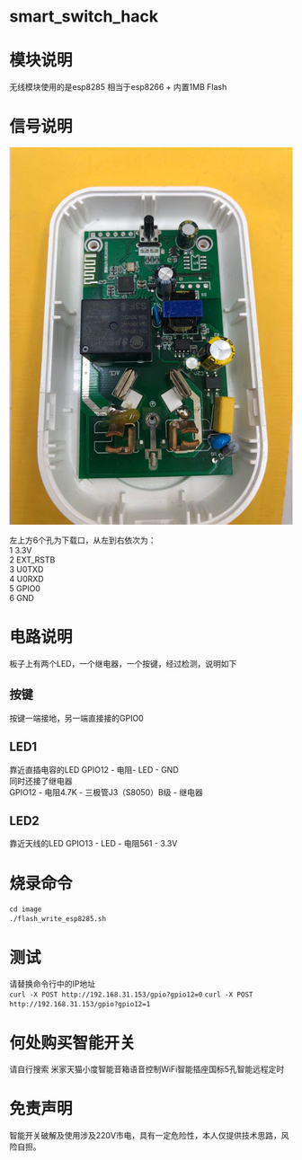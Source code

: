 # smart_switch_hack
# 模块说明
无线模块使用的是esp8285 相当于esp8266 + 内置1MB Flash
# 信号说明
![screenshot](https://github.com/wuxx/smart_switch_hack/blob/master/doc/pcb.jpg)

左上方6个孔为下载口，从左到右依次为：  
1 3.3V  
2 EXT_RSTB  
3 U0TXD  
4 U0RXD  
5 GPIO0  
6 GND  

# 电路说明
板子上有两个LED，一个继电器，一个按键，经过检测，说明如下

## 按键
按键一端接地，另一端直接接的GPIO0

## LED1
靠近直插电容的LED
GPIO12 - 电阻- LED - GND  
同时还接了继电器  
GPIO12 - 电阻4.7K - 三极管J3（S8050）B级 - 继电器  


## LED2
靠近天线的LED
GPIO13  - LED - 电阻561 - 3.3V

# 烧录命令
`cd image`  
`./flash_write_esp8285.sh`

# 测试
请替换命令行中的IP地址  
`curl -X POST http://192.168.31.153/gpio?gpio12=0`
`curl -X POST http://192.168.31.153/gpio?gpio12=1`

# 何处购买智能开关
请自行搜索 米家天猫小度智能音箱语音控制WiFi智能插座国标5孔智能远程定时

# 免责声明
智能开关破解及使用涉及220V市电，具有一定危险性，本人仅提供技术思路，风险自担。
